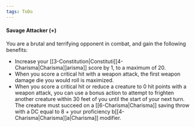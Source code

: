 ```yaml
---
tags: ToDo
---
```


#### Savage Attacker (+)

You are a brutal and terrifying opponent in combat, and gain the following benefits:

-   Increase your [[3-Constitution|Constituti[[4-Charisma|Charisma]]arisma]] score by 1, to a maximum of 20.
-   When you score a critical hit with a weapon attack, the first weapon damage die you would roll is maximized.
-   When you score a critical hit or reduce a creature to 0 hit points with a weapon attack, you can use a bonus action to attempt to frighten another creature within 30 feet of you until the start of your next turn. The creature must succeed on a [[6-Charisma|Charisma]] saving throw with a DC equal to 8 + your proficiency b[[4-Charisma|Charisma]]a|Charisma]] modifier.
